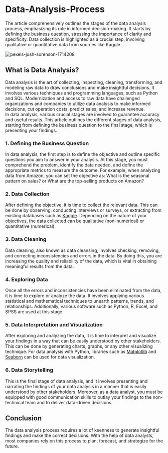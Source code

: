 # Data-Analysis-Process
The article comprehensively outlines the stages of the data analysis process, emphasizing its role in informed decision-making. It starts by defining the business question, stressing the importance of clarity and specificity. Data collection is highlighted as a crucial step, involving qualitative or quantitative data from sources like Kaggle.

![pexels-josh-sorenson-1714208](https://github.com/TimKahuki/Data-Analysis-Process/assets/120485134/000ea5a6-00a8-4f74-8139-996092f2fcb3)

## What is Data Analysis?

Data analysis is the art of collecting, inspecting, cleaning, transforming, and modeling raw data to draw conclusions and make insightful decisions. It involves various techniques and programming languages, such as Python and SQL. Modernization and access to raw data have challenged organizations and companies to utilize data analysis to make informed decisions, cut operation costs, predict sales, and increase revenue.   
In data analysis, various crucial stages are involved to guarantee accuracy and useful results. This article outlines the different stages of data analysis, starting from defining the business question to the final stage, which is presenting your findings. 

### 1. Defining the Business Question 

In data analysis, the first step is to define the objective and outline specific questions you aim to answer in your analysis. At this stage, you must comprehend the problem, identify the data needed, and define the appropriate metrics to measure the outcome. 
For example, when analyzing data from Amazon, you can set the objective as: What is the seasonal pattern on sales? or What are the top-selling products on Amazon?

### 2. Data Collection 

After defining the objective, it is time to collect the relevant data. This can be done by observing, conducting interviews or surveys, or extracting from existing databases such as [Kaggle](https://www.kaggle.com/datasets). Depending on the nature of your objectives, the data collected can be qualitative (non-numerical) or quantitative (numerical).

### 3. Data Cleaning 

Data cleaning, also known as data cleansing, involves checking, removing, and correcting inconsistencies and errors in the data. By doing this, you are increasing the quality and reliability of the data, which is vital in obtaining meaningful results from the data.

### 4. Exploring Data 

Once all the errors and inconsistencies have been eliminated from the data, it is time to explore or analyze the data. It involves applying various statistical and mathematical techniques to unearth patterns, trends, and relationships. Additionally, various software such as Python, R, Excel, and SPSS are used at this stage. 

### 5. Data Interpretation and Visualization 

After exploring and analyzing the data, it is time to interpret and visualize your findings in a way that can be easily understood by other stakeholders. This can be done by generating charts, graphs, or any other visualizing technique. For data analysis with Python, libraries such as [Matplotlib](https://app.datacamp.com/learn/courses/introduction-to-data-visualization-with-matplotlib) and [Seaborn](https://app.datacamp.com/learn/courses/introduction-to-data-visualization-with-seaborn) can be used for data visualization. 

### 6. Data Storytelling 

This is the final stage of data analysis, and it involves presenting and narrating the findings of your data analysis in a manner that is easily understood by other stakeholders. Moreover, as a  data analyst, you must be equipped with good communication skills to outlay your findings to the non-technical team and to deliver data-driven decisions.

## Conclusion 

The data analysis process requires a lot of keenness to generate insightful findings and make the correct decisions. With the help of data analysts, most companies rely on this process to plan, forecast, and strategize for the future. 
